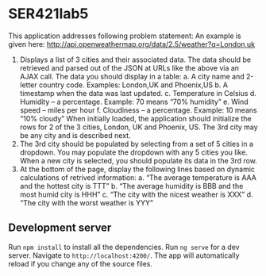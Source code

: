 # SER421lab5

This application addresses following problem statement:
An example is given here:  http://api.openweathermap.org/data/2.5/weather?q=London,uk
1.	Displays a list of 3 cities and their associated data. The data should be retrieved and parsed out of the JSON at URLs like the above via an AJAX call. The data you should display in a table:
a.	A city name and 2-letter country code. Examples: London,UK and Phoenix,US
b.	A timestamp when the data was last updated.
c.	Temperature in Celsius
d.	Humidity – a percentage. Example: 70 means “70% humidity”
e.	Wind speed – miles per hour 
f.	Cloudiness – a percentage. Example: 10 means “10% cloudy”
When initially loaded, the application should initialize the rows for 2 of the 3 cities, London, UK and Phoenix, US. The 3rd city may be any city and is described next.
2.	The 3rd city should be populated by selecting from a set of 5 cities in a dropdown. You may populate the dropdown with any 5 cities you like. When a new city is selected, you should populate its data in the 3rd row.
3.	At the bottom of the page, display the following lines based on dynamic calculations of retrived information:
a.	“The average temperature is AAA and the hottest city is TTT”
b.	“The average humidity is BBB and the most humid city is HHH”
c.	“The city with the nicest weather is XXX”
d.	“The city with the worst weather is YYY”



## Development server
Run `npm install` to install all the dependencies.
Run `ng serve` for a dev server. Navigate to `http://localhost:4200/`. The app will automatically reload if you change any of the source files.
